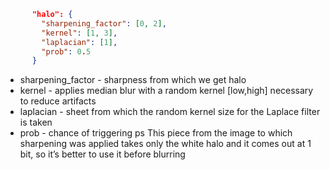 ```json
      "halo": {
        "sharpening_factor": [0, 2],
        "kernel": [1, 3],
        "laplacian": [1],
        "prob": 0.5
      }
```
- sharpening_factor - sharpness from which we get halo
- kernel - applies median blur with a random kernel [low,high] necessary to reduce artifacts
- laplacian - sheet from which the random kernel size for the Laplace filter is taken
- prob - chance of triggering
ps This piece from the image to which sharpening was applied takes only the white halo and it comes out at 1 bit, so it’s better to use it before blurring
